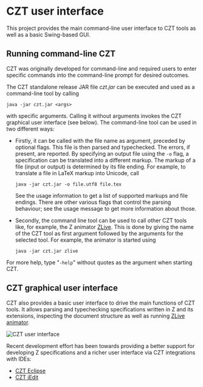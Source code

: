 # CZT user interface

This project provides the main command-line user interface to CZT tools as well as
a basic Swing-based GUI.

## Running command-line CZT

CZT was originally developed for command-line and required users to enter specific commands
into the command-line prompt for desired outcomes.

The CZT standalone release JAR file _czt.jar_ can be executed and used as a command-line tool
by calling

    java -jar czt.jar <args>

with specific arguments. Calling it without arguments invokes the CZT graphical user interface
(see below). The command-line tool can be used in two different ways:

-   Firstly, it can be called with the file name as argument, preceded by optional flags.
    This file is then parsed and typechecked. The errors, if present, are reported. By specifying
    an output file using the `-o` flag, a specification can be translated into a different markup.
    The markup of a file (input or output) is determined by its file ending. For example, to
    translate a file in LaTeX markup into Unicode, call

        java -jar czt.jar -o file.utf8 file.tex

    See the usage information to get a list of supported markups and file endings. There are other
    various flags that control the parsing behaviour; see the usage message to get more
    information about those.
-   Secondly, the command line tool can be used to call other CZT tools like, for example, the
    Z animator [ZLive][zlive]. This is done by giving the name of the CZT tool as first argument
    followed by the arguments for the selected tool. For example, the animator is started using

        java -jar czt.jar zlive

For more help, type "`-help`" without quotes as the argument when starting CZT.

[zlive]: ../zlive/


## CZT graphical user interface

CZT also provides a basic user interface to drive the main functions of CZT tools. It allows
parsing and typechecking specifications written in Z and its extensions, inspecting the document
structure as well as running [ZLive animator][zlive].

![CZT user interface]( images/czt-ui.png )

Recent development effort has been towards providing a better support for developing
Z specifications and a richer user interface via CZT integrations with IDEs:

-   [CZT Eclipse]( ../eclipse/ )
-   [CZT jEdit]( ../jedit/ )
